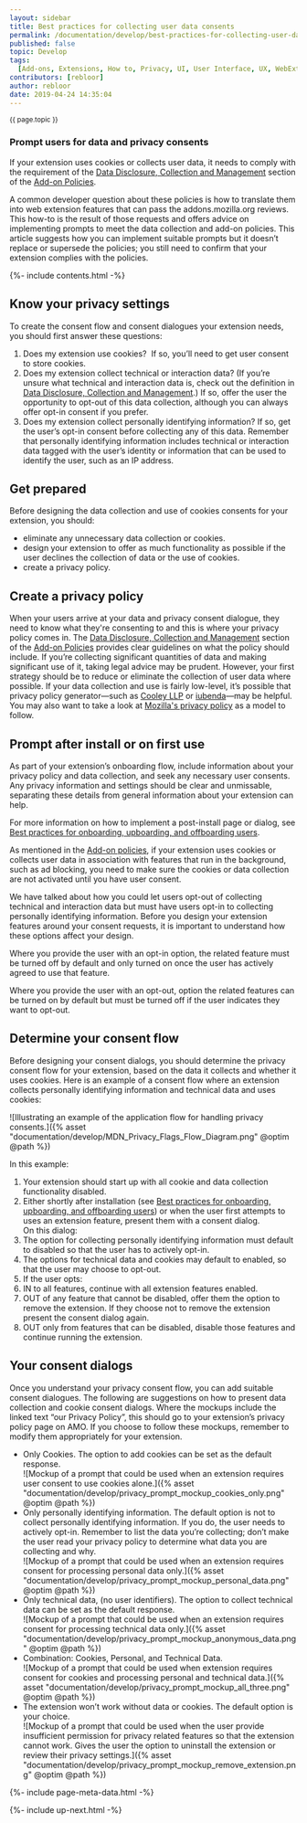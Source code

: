 ```yaml
---
layout: sidebar
title: Best practices for collecting user data consents
permalink: /documentation/develop/best-practices-for-collecting-user-data-consents/
published: false
topic: Develop
tags:
  [Add-ons, Extensions, How to, Privacy, UI, User Interface, UX, WebExtensions]
contributors: [rebloor]
author: rebloor
date: 2019-04-24 14:35:04
---
```


<!-- Page Hero Banner -->

<section class="page-hero">
<div class="module">
<article class="module-content grid-x grid-padding-x">
<div class="cell small-12">
<div class="page-hero-description" markdown="1">
<p class="section-title"><small>{{ page.topic }}</small></p>

# Prompt users for data and privacy consents

If your extension uses cookies or collects user data, it needs to comply with the requirement of the [Data Disclosure, Collection and Management](https://developer.mozilla.org/en-US/docs/Mozilla/Add-ons/AMO/Policy/Reviews#Data_Disclosure_Collection_and_Management) section of the [Add-on Policies](https://developer.mozilla.org/en-US/docs/Mozilla/Add-ons/AMO/Policy/Reviews).

A common developer question about these policies is how to translate them into web extension features that can pass the addons.mozilla.org reviews. This how-to is the result of those requests and offers advice on implementing prompts to meet the data collection and add-on policies. This article suggests how you can implement suitable prompts but it doesn’t replace or supersede the policies; you still need to confirm that your extension complies with the policies.

</div>
<div class="page-hero-cta"></div>
</div>
</article>
</div>
</section>

<!-- END: Page Hero Banner -->

<!-- Single Column Body Module -->

<section id="know-your-privacy-settings" class="module">
<aside class="module-aside table-of-contents">

{%- include contents.html -%}

</aside>
<article class="module-content grid-x grid-padding-x">
<div class="cell small-12" markdown="1">

## Know your privacy settings

To create the consent flow and consent dialogues your extension needs, you should first answer these questions:

1. Does my extension use cookies?  If so, you’ll need to get user consent to store cookies.
2. Does my extension collect technical or interaction data? (If you’re unsure what technical and interaction data is, check out the definition in [Data Disclosure, Collection and Management](https://developer.mozilla.org/en-US/docs/Mozilla/Add-ons/AMO/Policy/Reviews#Data_Disclosure_Collection_and_Management).) If so, offer the user the opportunity to opt-out of this data collection, although you can always offer opt-in consent if you prefer.
3. Does my extension collect personally identifying information? If so, get the user’s opt-in consent before collecting any of this data. Remember that personally identifying information includes technical or interaction data tagged with the user’s identity or information that can be used to identify the user, such as an IP address.

</div>
</article>
</section>

<!-- END: Single Column Body Module -->

<!-- Single Column Body Module -->

<section id="get-prepared" class="module">
<article class="module-content grid-x grid-padding-x">
<div class="cell small-12" markdown="1">

## Get prepared

Before designing the data collection and use of cookies consents for your extension, you should:

- eliminate any unnecessary data collection or cookies.
- design your extension to offer as much functionality as possible if the user declines the collection of data or the use of cookies.
- create a privacy policy.

</div>
</article>
</section>

<!-- END: Single Column Body Module -->

<!-- Single Column Body Module -->

<section id="create-a-privacy-policy" class="module">
<article class="module-content grid-x grid-padding-x">
<div class="cell small-12" markdown="1">

## Create a privacy policy

When your users arrive at your data and privacy consent dialogue, they need to know what they're consenting to and this is where your privacy policy comes in. The [Data Disclosure, Collection and Management](https://developer.mozilla.org/en-US/docs/Mozilla/Add-ons/AMO/Policy/Reviews#Data_Disclosure_Collection_and_Management) section of the [Add-on Policies](https://developer.mozilla.org/en-US/docs/Mozilla/Add-ons/AMO/Policy/Reviews) provides clear guidelines on what the policy should include. If you’re collecting significant quantities of data and making significant use of it, taking legal advice may be prudent. However, your first strategy should be to reduce or eliminate the collection of user data where possible. If your data collection and use is fairly low-level, it’s possible that privacy policy generator—such as [Cooley LLP](https://www.cooleygo.com/documents/privacy-policy/) or [iubenda](http://www.iubenda.com)—may be helpful. You may also want to take a look at [Mozilla's privacy policy](https://www.mozilla.org/en-US/privacy/) as a model to follow.

</div>
</article>
</section>

<!-- END: Single Column Body Module -->

<!-- Single Column Body Module -->

<section id="prompt-after-install-or-on-first-use" class="module">
<article class="module-content grid-x grid-padding-x">
<div class="cell small-12" markdown="1">

## Prompt after install or on first use

As part of your extension’s onboarding flow, include information about your privacy policy and data collection, and seek any necessary user consents. Any privacy information and settings should be clear and unmissable, separating these details from general information about your extension can help.

For more information on how to implement a post-install page or dialog, see [Best practices for onboarding, upboarding, and offboarding users](https://developer.mozilla.org/en-US/docs/Mozilla/Add-ons/WebExtensions/onboarding_upboarding_offboarding_best_practices).

As mentioned in the [Add-on policies](https://developer.mozilla.org/en-US/docs/Mozilla/Add-ons/AMO/Policy/Reviews#Data_Disclosure_Collection_and_Management), if your extension uses cookies or collects user data in association with features that run in the background, such as ad blocking, you need to make sure the cookies or data collection are not activated until you have user consent.

We have talked about how you could let users opt-out of collecting technical and interaction data but must have users opt-in to collecting personally identifying information. Before you design your extension features around your consent requests, it is important to understand how these options affect your design.

Where you provide the user with an opt-in option, the related feature must be turned off by default and only turned on once the user has actively agreed to use that feature.

Where you provide the user with an opt-out, option the related features can be turned on by default but must be turned off if the user indicates they want to opt-out.

</div>
</article>
</section>

<!-- END: Single Column Body Module -->

<!-- Single Column Body Module -->

<section id="determine-your-consent-flow" class="module">
<article class="module-content grid-x grid-padding-x">
<div class="cell small-12" markdown="1">

## Determine your consent flow

Before designing your consent dialogs, you should determine the privacy consent flow for your extension, based on the data it collects and whether it uses cookies. Here is an example of a consent flow where an extension collects personally identifying information and technical data and uses cookies:

![Illustrating an example of the application flow for handling privacy consents.]({% asset "documentation/develop/MDN_Privacy_Flags_Flow_Diagram.png" @optim @path %})

In this example:

1. Your extension should start up with all cookie and data collection functionality disabled.
2. Either shortly after installation (see [Best practices for onboarding, upboarding, and offboarding users](https://developer.mozilla.org/en-US/docs/Mozilla/Add-ons/WebExtensions/onboarding_upboarding_offboarding_best_practices)) or when the user first attempts to uses an extension feature, present them with a consent dialog.  
   On this dialog:
3. The option for collecting personally identifying information must default to disabled so that the user has to actively opt-in.
4. The options for technical data and cookies may default to enabled, so that the user may choose to opt-out.
5. If the user opts:
6. IN to all features, continue with all extension features enabled.
7. OUT of any feature that cannot be disabled, offer them the option to remove the extension. If they choose not to remove the extension present the consent dialog again.
8. OUT only from features that can be disabled, disable those features and continue running the extension.

</div>
</article>
</section>

<!-- END: Single Column Body Module -->

<!-- Single Column Body Module -->

<section id="your-consent-dialogs" class="module">
<article class="module-content grid-x grid-padding-x">
<div class="cell small-12" markdown="1">

## Your consent dialogs

Once you understand your privacy consent flow, you can add suitable consent dialogues. The following are suggestions on how to present data collection and cookie consent dialogs. Where the mockups include the linked text “our Privacy Policy”, this should go to your extension’s privacy policy page on AMO. If you choose to follow these mockups, remember to modify them appropriately for your extension.

- Only Cookies. The option to add cookies can be set as the default response.  
  ![Mockup of a prompt that could be used when an extension requires user consent to use cookies alone.]({% asset "documentation/develop/privacy_prompt_mockup_cookies_only.png" @optim @path %})
- Only personally identifying information. The default option is not to collect personally identifying information. If you do, the user needs to actively opt-in. Remember to list the data you’re collecting; don’t make the user read your privacy policy to determine what data you are collecting and why.  
  ![Mockup of a prompt that could be used when an extension requires consent for processing personal data only.]({% asset "documentation/develop/privacy_prompt_mockup_personal_data.png" @optim @path %})
- Only technical data, (no user identifiers). The option to collect technical data can be set as the default response.  
  ![Mockup of a prompt that could be used when an extension requires consent for processing technical data only.]({% asset "documentation/develop/privacy_prompt_mockup_anonymous_data.png" @optim @path %})
- Combination: Cookies, Personal, and Technical Data.  
  ![Mockup of a prompt that could be used when extension requires consent for cookies and processing personal and technical data.]({% asset "documentation/develop/privacy_prompt_mockup_all_three.png" @optim @path %})
- The extension won’t work without data or cookies. The default option is your choice.  
  ![Mockup of a prompt that could be used when the user provide insufficient permission for privacy related features so that the extension cannot work. Gives the user the option to uninstall the extension or review their privacy settings.]({% asset "documentation/develop/privacy_prompt_mockup_remove_extension.png" @optim @path %})

</div>
</article>
</section>

<!-- END: Single Column Body Module -->

<!-- Meta Data -->

{%- include page-meta-data.html -%}

<!-- END: Meta Data -->

<!-- Up Next -->

{%- include up-next.html -%}

<!-- END: Up Next -->
